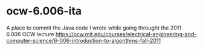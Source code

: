 # ocw-6.006-ita
A place to commit the Java code I wrote while going throught the 2011 6.006 OCW lecture https://ocw.mit.edu/courses/electrical-engineering-and-computer-science/6-006-introduction-to-algorithms-fall-2011
